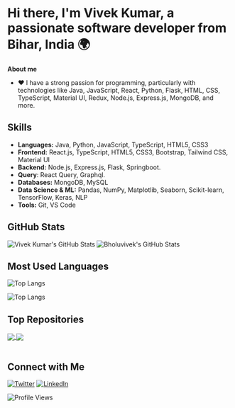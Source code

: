 # Hi there, I'm **Vivek Kumar**, a passionate software developer from Bihar, India 🌍

**About me**

- ❤️ I have a strong passion for programming, particularly with technologies like Java, JavaScript, React, Python, Flask, HTML, CSS, TypeScript, Material UI, Redux, Node.js, Express.js, MongoDB, and more.

## Skills

- **Languages:** Java, Python, JavaScript, TypeScript, HTML5, CSS3
- **Frontend:** React.js, TypeScript, HTML5, CSS3, Bootstrap, Tailwind CSS, Material UI
- **Backend:** Node.js, Express.js, Flask, Springboot.
- **Query**: React Query, Graphql.
- **Databases:** MongoDB, MySQL
- **Data Science & ML:** Pandas, NumPy, Matplotlib, Seaborn, Scikit-learn, TensorFlow, Keras, NLP
- **Tools:** Git, VS Code

## GitHub Stats

![Vivek Kumar's GitHub Stats](https://github-readme-stats.vercel.app/api?username=Bholuvivek&show_icons=true&theme=dark)
<img src="https://streak-stats.demolab.com?user=Bholuvivek&theme=default&hide_border=true" alt="Bholuvivek's GitHub Stats" />


## Most Used Languages
![Top Langs](https://github-readme-stats.vercel.app/api/top-langs/?username=Bholuvivek&layout=compact)

![Top Langs](https://github-readme-stats.vercel.app/api/top-langs/?username=Bholuvivek&layout=donut)
## Top Repositories

<a href="https://github.com/Bholuvivek/SPFD">
  <img align="center" src="https://github-readme-stats.vercel.app/api/pin/?username=Bholuvivek&repo=SPFD&theme=buefy" />
</a>

<a href="https://github.com/Bholuvivek/React-Projects">
  
  <img align="center" src="https://github-readme-stats.vercel.app/api/pin/?username=Bholuvivek&repo=React-Projects&theme=buefy" />
</a>

<br />
<br />

## Connect with Me

[![Twitter](https://img.icons8.com/color/48/000000/twitter--v1.png)](https://twitter.com/BholuVivek)
[![LinkedIn](https://img.icons8.com/color/48/000000/linkedin-circled--v1.png)](https://www.linkedin.com/in/vivekbholu/)

![Profile Views](https://komarev.com/ghpvc/?username=Bholuvivek)
